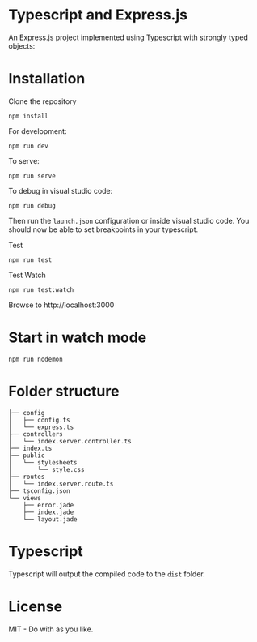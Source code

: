 Typescript and Express.js 
=========================

An Express.js project implemented using Typescript with strongly typed objects:

# Installation

Clone the repository

```
npm install 
```

For development:
```
npm run dev
```

To serve:
```
npm run serve
```

To debug in visual studio code:
```
npm run debug
```

Then run the `launch.json` configuration or inside visual studio code.  You should now be able to set breakpoints in your typescript.

Test
```
npm run test
```

Test Watch
```
npm run test:watch
```

Browse to http://localhost:3000


# Start in watch mode

`npm run nodemon`

# Folder structure

    ├── config
    │   ├── config.ts
    │   └── express.ts
    ├── controllers
    │   └── index.server.controller.ts
    ├── index.ts
    ├── public
    │   └── stylesheets
    │       └── style.css
    ├── routes
    │   └── index.server.route.ts
    ├── tsconfig.json
    └── views
        ├── error.jade
        ├── index.jade
        └── layout.jade

# Typescript

Typescript will output the compiled code to the `dist` folder.

# License

MIT - Do with as you like.

